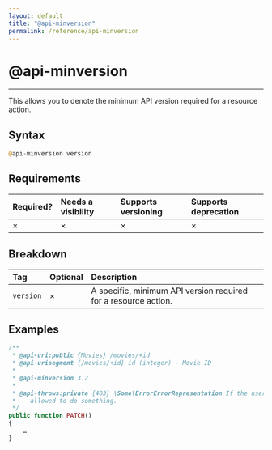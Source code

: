 ```yaml
---
layout: default
title: "@api-minversion"
permalink: /reference/api-minversion
---
```


# @api-minversion
---

This allows you to denote the minimum API version required for a resource action.

## Syntax
```php
@api-minversion version
```

## Requirements

| Required? | Needs a visibility | Supports versioning | Supports deprecation |
| :--- | :--- | :--- | :--- |
| × | × | × | × |

## Breakdown

| Tag | Optional | Description |
| :--- | :--- | :--- |
| `version` | × | A specific, minimum API version required for a resource action. |

## Examples
```php
/**
 * @api-uri:public {Movies} /movies/+id
 * @api-urisegment {/movies/+id} id (integer) - Movie ID
 *
 * @api-minversion 3.2
 *
 * @api-throws:private {403} \Some\ErrorErrorRepresentation If the user isn't
 *    allowed to do something.
 */
public function PATCH()
{
    …
}
```

